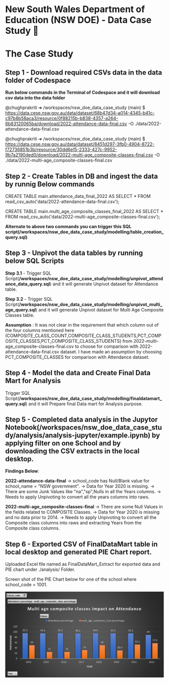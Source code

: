 # New South Wales Department of Education (NSW DOE) - Data Case Study 🦘

# The Case Study

## Step 1 - Download required CSVs data in the data folder of Codespace 

**Run below commands in the Terminal of Codespace and it will download csv data into the data folder**

@chughprakriti ➜ /workspaces/nsw_doe_data_case_study (main) $ https://data.cese.nsw.gov.au/data/dataset/68b47d34-a014-4345-b41c-c97b8b58aca3/resource/0f88215b-b838-4357-a264-6b83120065ba/download/2022-attendance-data-final.csv -O ./data/2022-attendance-data-final.csv

@chughprakriti ➜ /workspaces/nsw_doe_data_case_study (main) $ https://data.cese.nsw.gov.au/data/dataset/8451d297-3fb0-4904-8722-f72736851b3b/resource/30dd6e15-2333-427c-9952-9b7a2190ded0/download/2022-multi-age_composite-classes-final.csv -O ./data/2022-multi-age_composite-classes-final.csv


## Step 2 - Create Tables in DB and ingest the data by runnig Below commands 

CREATE TABLE main.attendance_data_final_2022 AS SELECT * FROM read_csv_auto('data/2022-attendance-data-final.csv');

CREATE TABLE main.multi_age_composite_classes_final_2022 AS SELECT * FROM read_csv_auto('data/2022-multi-age_composite-classes-final.csv');

**Alternate to above two commands you can trigger this SQL script(/workspaces/nsw_doe_data_case_study/modelling/table_creation_query.sql)**


## Step 3 - Unpivot the data tables by running below SQL Scripts

**Step 3.1** - Trigger SQL Script(**/workspaces/nsw_doe_data_case_study/modelling/unpivot_attendance_data_query.sql**) and it will generate Unpivot dataset for Attendance table. 

**Step 3.2** - Trigger SQL Script(**/workspaces/nsw_doe_data_case_study/modelling/unpivot_multi_age_query.sql**) and it will generate Unpivot dataset for Multi Age Composite Classes table. 

**Assumption** : It was not clear in the requirement that which column out of the four columns mentioned here (COMPOSITE_CLASS_COUNT,COMPOSITE_CLASS_STUDENTS,PCT_COMPOSITE_CLASSES,PCT_COMPOSITE_CLASS_STUDENTS) from 2022-multi-age_composite-classes-final.csv to choose for comparison with 2022-attendance-data-final.csv dataset. I have made an assumption by choosing PCT_COMPOSITE_CLASSES for comparison with Attendance dataset.

## Step 4 - Model the data and Create Final Data Mart for Analysis

Trigger SQL Script(**/workspaces/nsw_doe_data_case_study/modelling/finaldatamart_query.sql**) and it will Prepare final Data mart for Analysis purpose.


## Step 5 - Completed data analysis in the Jupytor Notebook(/workspaces/nsw_doe_data_case_study/analysis/analysis-jupyter/example.ipynb) by applying filter on one School and by downloading the CSV extracts in the local desktop.

**Findings Below**:

**2022-attendance-data-final**
-> school_code has Null/Blank value for school_name = "NSW government".
-> Data for Year 2020 is missing. 
-> There are some Junk Values like "na","sp",Nulls in all the Years columns.
-> Needs to apply Unpivoting to convert all the years columns into raws.

**2022-multi-age_composite-classes-final**
-> There are some Null Values in the fields related to COMPOSITE Classes.
-> Data for Year 2020 is missing and no data prior to 2014. 
-> Needs to apply Unpivoting to convert all the Composite class columns into raws and extracting Years from the Composite class columns.


## Step 6 - Exported CSV of FinalDataMart table in local desktop and generated PIE Chart report.

Uploaded Excel file named as FinalDataMart_Extract for exported data and PIE chart under ./analysis/ Folder.

Screen shot of the PIE Chart below for one of the school where school_code = 1001.

![Report Screen shot](.github/static/AnalysisReport.jpg)


